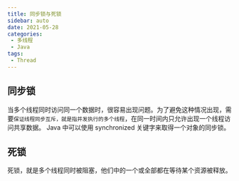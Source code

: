 ```yaml
---
title: 同步锁与死锁
sidebar: auto
date: 2021-05-28
categories:
 - 多线程
 - Java
tags:
 - Thread
---
```


## 同步锁

当多个线程同时访问同一个数据时，很容易出现问题。为了避免这种情况出现，需要`保证线程同步互斥，就是指并发执行的多个线程`，在同一时间内只允许出现一个线程访问共享数据。
Java 中可以使用 synchronized 关键字来取得一个对象的同步锁。


## 死锁

死锁，就是多个线程同时被阻塞，他们中的一个或全部都在等待某个资源被释放。
